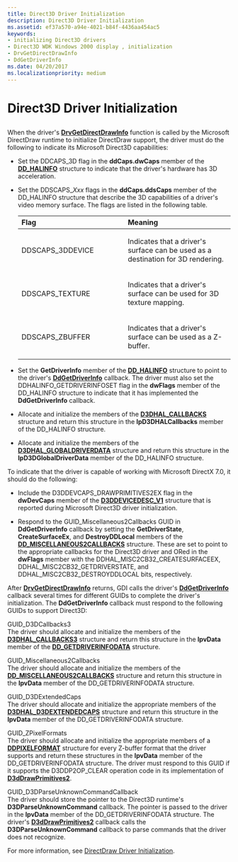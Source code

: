 ```yaml
---
title: Direct3D Driver Initialization
description: Direct3D Driver Initialization
ms.assetid: ef37a570-a94e-4021-b84f-4436aa454ac5
keywords:
- initializing Direct3D drivers
- Direct3D WDK Windows 2000 display , initialization
- DrvGetDirectDrawInfo
- DdGetDriverInfo
ms.date: 04/20/2017
ms.localizationpriority: medium
---
```


# Direct3D Driver Initialization


## <span id="ddk_direct3d_driver_initialization_gg"></span><span id="DDK_DIRECT3D_DRIVER_INITIALIZATION_GG"></span>


When the driver's [**DrvGetDirectDrawInfo**](https://docs.microsoft.com/windows/desktop/api/winddi/nf-winddi-drvgetdirectdrawinfo) function is called by the Microsoft DirectDraw runtime to initialize DirectDraw support, the driver must do the following to indicate its Microsoft Direct3D capabilities:

-   Set the DDCAPS\_3D flag in the **ddCaps.dwCaps** member of the [**DD\_HALINFO**](https://docs.microsoft.com/windows/desktop/api/ddrawint/ns-ddrawint-_dd_halinfo) structure to indicate that the driver's hardware has 3D acceleration.

-   Set the DDSCAPS\_*Xxx* flags in the **ddCaps.ddsCaps** member of the DD\_HALINFO structure that describe the 3D capabilities of a driver's video memory surface. The flags are listed in the following table.

    <table>
    <colgroup>
    <col width="50%" />
    <col width="50%" />
    </colgroup>
    <thead>
    <tr class="header">
    <th align="left">Flag</th>
    <th align="left">Meaning</th>
    </tr>
    </thead>
    <tbody>
    <tr class="odd">
    <td align="left"><p>DDSCAPS_3DDEVICE</p></td>
    <td align="left"><p>Indicates that a driver's surface can be used as a destination for 3D rendering.</p></td>
    </tr>
    <tr class="even">
    <td align="left"><p>DDSCAPS_TEXTURE</p></td>
    <td align="left"><p>Indicates that a driver's surface can be used for 3D texture mapping.</p></td>
    </tr>
    <tr class="odd">
    <td align="left"><p>DDSCAPS_ZBUFFER</p></td>
    <td align="left"><p>Indicates that a driver's surface can be used as a Z-buffer.</p></td>
    </tr>
    </tbody>
    </table>

     

<!-- -->

-   Set the **GetDriverInfo** member of the [**DD\_HALINFO**](https://docs.microsoft.com/windows/desktop/api/ddrawint/ns-ddrawint-_dd_halinfo) structure to point to the driver's [**DdGetDriverInfo**](https://docs.microsoft.com/windows/desktop/api/ddrawint/nc-ddrawint-pdd_getdriverinfo) callback. The driver must also set the DDHALINFO\_GETDRIVERINFOSET flag in the **dwFlags** member of the DD\_HALINFO structure to indicate that it has implemented the **DdGetDriverInfo** callback.

-   Allocate and initialize the members of the [**D3DHAL\_CALLBACKS**](https://docs.microsoft.com/windows-hardware/drivers/ddi/content/d3dhal/ns-d3dhal-_d3dhal_callbacks) structure and return this structure in the **lpD3DHALCallbacks** member of the DD\_HALINFO structure.

-   Allocate and initialize the members of the [**D3DHAL\_GLOBALDRIVERDATA**](https://docs.microsoft.com/windows-hardware/drivers/ddi/content/d3dhal/ns-d3dhal-_d3dhal_globaldriverdata) structure and return this structure in the **lpD3DGlobalDriverData** member of the DD\_HALINFO structure.

To indicate that the driver is capable of working with Microsoft DirectX 7.0, it should do the following:

-   Include the D3DDEVCAPS\_DRAWPRIMITIVES2EX flag in the **dwDevCaps** member of the [**D3DDEVICEDESC\_V1**](https://docs.microsoft.com/windows-hardware/drivers/ddi/content/d3dhal/ns-d3dhal-_d3ddevicedesc_v1) structure that is reported during Microsoft Direct3D driver initialization.

-   Respond to the GUID\_Miscellaneous2Callbacks GUID in **DdGetDriverInfo** callback by setting the **GetDriverState**, **CreateSurfaceEx**, and **DestroyDDLocal** members of the [**DD\_MISCELLANEOUS2CALLBACKS**](https://docs.microsoft.com/windows/desktop/api/ddrawint/ns-ddrawint-_dd_miscellaneous2callbacks) structure. These are set to point to the appropriate callbacks for the Direct3D driver and ORed in the **dwFlags** member with the DDHAL\_MISC2CB32\_CREATESURFACEEX, DDHAL\_MISC2CB32\_GETDRIVERSTATE, and DDHAL\_MISC2CB32\_DESTROYDDLOCAL bits, respectively.

After [**DrvGetDirectDrawInfo**](https://docs.microsoft.com/windows/desktop/api/winddi/nf-winddi-drvgetdirectdrawinfo) returns, GDI calls the driver's [**DdGetDriverInfo**](https://docs.microsoft.com/windows/desktop/api/ddrawint/nc-ddrawint-pdd_getdriverinfo) callback several times for different GUIDs to complete the driver's initialization. The **DdGetDriverInfo** callback must respond to the following GUIDs to support Direct3D:

<span id="GUID_D3DCallbacks3"></span><span id="guid_d3dcallbacks3"></span><span id="GUID_D3DCALLBACKS3"></span>GUID\_D3DCallbacks3  
The driver should allocate and initialize the members of the [**D3DHAL\_CALLBACKS3**](https://docs.microsoft.com/windows-hardware/drivers/ddi/content/d3dhal/ns-d3dhal-_d3dhal_callbacks3) structure and return this structure in the **lpvData** member of the [**DD\_GETDRIVERINFODATA**](https://docs.microsoft.com/windows/desktop/api/ddrawint/ns-ddrawint-_dd_getdriverinfodata) structure.

<span id="GUID_Miscellaneous2Callbacks"></span><span id="guid_miscellaneous2callbacks"></span><span id="GUID_MISCELLANEOUS2CALLBACKS"></span>GUID\_Miscellaneous2Callbacks  
The driver should allocate and initialize the members of the [**DD\_MISCELLANEOUS2CALLBACKS**](https://docs.microsoft.com/windows/desktop/api/ddrawint/ns-ddrawint-_dd_miscellaneous2callbacks) structure and return this structure in the **lpvData** member of the DD\_GETDRIVERINFODATA structure.

<span id="GUID_D3DExtendedCaps"></span><span id="guid_d3dextendedcaps"></span><span id="GUID_D3DEXTENDEDCAPS"></span>GUID\_D3DExtendedCaps  
The driver should allocate and initialize the appropriate members of the [**D3DHAL\_D3DEXTENDEDCAPS**](https://docs.microsoft.com/windows-hardware/drivers/ddi/content/d3dhal/ns-d3dhal-_d3dhal_d3dextendedcaps) structure and return this structure in the **lpvData** member of the DD\_GETDRIVERINFODATA structure.

<span id="GUID_ZPixelFormats"></span><span id="guid_zpixelformats"></span><span id="GUID_ZPIXELFORMATS"></span>GUID\_ZPixelFormats  
The driver should allocate and initialize the appropriate members of a [**DDPIXELFORMAT**](https://docs.microsoft.com/windows-hardware/drivers/ddi/content/ksmedia/ns-ksmedia-_ddpixelformat) structure for every Z-buffer format that the driver supports and return these structures in the **lpvData** member of the DD\_GETDRIVERINFODATA structure. The driver must respond to this GUID if it supports the D3DDP2OP\_CLEAR operation code in its implementation of [**D3dDrawPrimitives2**](https://docs.microsoft.com/windows-hardware/drivers/ddi/content/d3dhal/nc-d3dhal-lpd3dhal_drawprimitives2cb).

<span id="GUID_D3DParseUnknownCommandCallback"></span><span id="guid_d3dparseunknowncommandcallback"></span><span id="GUID_D3DPARSEUNKNOWNCOMMANDCALLBACK"></span>GUID\_D3DParseUnknownCommandCallback  
The driver should store the pointer to the Direct3D runtime's **D3DParseUnknownCommand** callback. The pointer is passed to the driver in the **lpvData** member of the DD\_GETDRIVERINFODATA structure. The driver's [**D3dDrawPrimitives2**](https://docs.microsoft.com/windows-hardware/drivers/ddi/content/d3dhal/nc-d3dhal-lpd3dhal_drawprimitives2cb) callback calls the **D3DParseUnknownCommand** callback to parse commands that the driver does not recognize.

For more information, see [DirectDraw Driver Initialization](directdraw-driver-initialization.md).

 

 





